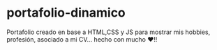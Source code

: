 # portafolio-dinamico


Portafolio creado en base a HTML,CSS y JS para mostrar mis hobbies, profesión, asociado a mi CV... hecho con mucho ❤️!!
